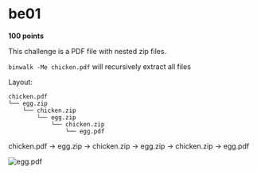 # be01
 **100 points**

This challenge is a PDF file with nested zip files.

`binwalk -Me chicken.pdf` will recursively extract all files

Layout:
```
chicken.pdf
└── egg.zip
    └── chicken.zip
        └── egg.zip
            └── chicken.zip
                └── egg.pdf
```

chicken.pdf -> egg.zip -> chicken.zip -> egg.zip -> chicken.zip -> egg.pdf

![egg.pdf](https://i.imgur.com/7N83CBD.png)
